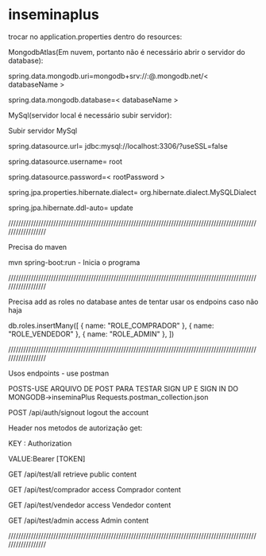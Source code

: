 # inseminaplus

trocar no application.properties dentro do resources:

MongodbAtlas(Em nuvem, portanto não é necessário abrir o servidor do database):

spring.data.mongodb.uri=mongodb+srv://<username>:<password>@<clusterName>.mongodb.net/< databaseName >

spring.data.mongodb.database=< databaseName >

MySql(servidor local é necessário subir servidor):

Subir servidor MySql

spring.datasource.url= jdbc:mysql://localhost:3306/<database ame>?useSSL=false

spring.datasource.username= root

spring.datasource.password=< rootPassword >

spring.jpa.properties.hibernate.dialect= org.hibernate.dialect.MySQLDialect

spring.jpa.hibernate.ddl-auto= update

//////////////////////////////////////////////////////////////////////////////////////////////////////////////////

Precisa do maven

mvn spring-boot:run - Inicia o programa

//////////////////////////////////////////////////////////////////////////////////////////////////////////////////

Precisa add as roles no database antes de tentar usar os endpoins caso não haja

db.roles.insertMany([
   { name: "ROLE_COMPRADOR" },
   { name: "ROLE_VENDEDOR" },
   { name: "ROLE_ADMIN" },
])

//////////////////////////////////////////////////////////////////////////////////////////////////////////////////

Usos endpoints - use postman

POSTS-USE ARQUIVO DE POST PARA TESTAR SIGN UP E SIGN IN DO MONGODB->inseminaPlus Requests.postman_collection.json

POST 	/api/auth/signout     logout the account

Header nos metodos de autorização get:

KEY : Authorization

VALUE:Bearer [TOKEN]

GET 	/api/test/all retrieve public content

GET 	/api/test/comprador access Comprador content

GET 	/api/test/vendedor access Vendedor content

GET 	/api/test/admin access Admin content

//////////////////////////////////////////////////////////////////////////////////////////////////////////////////




